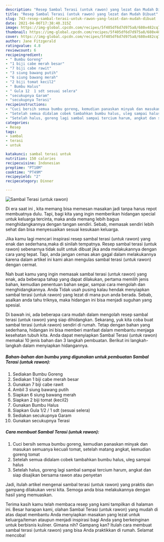 ```yaml
---
description: "Resep Sambal Terasi (untuk rawon) yang lezat dan Mudah Dibuat"
title: "Resep Sambal Terasi (untuk rawon) yang lezat dan Mudah Dibuat"
slug: 743-resep-sambal-terasi-untuk-rawon-yang-lezat-dan-mudah-dibuat
date: 2021-04-06T17:38:40.315Z
image: https://img-global.cpcdn.com/recipes/5f405df6d7d975a8/680x482cq70/sambal-terasi-untuk-rawon-foto-resep-utama.jpg
thumbnail: https://img-global.cpcdn.com/recipes/5f405df6d7d975a8/680x482cq70/sambal-terasi-untuk-rawon-foto-resep-utama.jpg
cover: https://img-global.cpcdn.com/recipes/5f405df6d7d975a8/680x482cq70/sambal-terasi-untuk-rawon-foto-resep-utama.jpg
author: Jane Fitzgerald
ratingvalue: 4.8
reviewcount: 6
recipeingredient:
- " Bumbu Goreng"
- "1 biji cabe merah besar"
- "7 biji cabe rawit"
- "3 siung bawang putih"
- "6 siung bawang merah"
- "2 biji tomat kecil2"
- " Bumbu Halus"
- " Gula 12  1 sdt sesuai selera"
- "secukupnya Garam"
- "secukupnya Terasi"
recipeinstructions:
- "Cuci bersih semua bumbu goreng, kemudian panaskan minyak dan masukan semuanya kecuali tomat, setelah matang angkat, kemudian goreng tomat"
- "Setelah semua didalam cobek tambahkan bumbu halus, uleg sampai halus"
- "Setelah halus, goreng lagi sambal sampai tercium harum, angkat dan siap disajikan bersama rawon atau penyetan"
categories:
- Resep
tags:
- sambal
- terasi
- untuk

katakunci: sambal terasi untuk 
nutrition: 150 calories
recipecuisine: Indonesian
preptime: "PT10M"
cooktime: "PT49M"
recipeyield: "2"
recipecategory: Dinner

---
```



![Sambal Terasi (untuk rawon)](https://img-global.cpcdn.com/recipes/5f405df6d7d975a8/680x482cq70/sambal-terasi-untuk-rawon-foto-resep-utama.jpg)

Di era  saat ini , kita memang bisa memesan masakan jadi tanpa harus repot membuatnya dulu. Tapi, bagi kita yang ingin memberikan hidangan special untuk keluarga tercinta, maka anda memang lebih bagus menghidangkannya dengan tangan sendiri. Sebab, memasak sendiri lebih sehat dan bisa menyesuaikan sesuai kesukaan keluarga.

Jika kamu lagi mencari inspirasi resep sambal terasi (untuk rawon) yang enak dan sederhana,maka di sinilah tempatnya. Resep sambal terasi (untuk rawon)  sebenarnya tidak sulit untuk dibuat jika anda melakukannya dengan cara yang tepat. Tapi, anda jangan cemas akan gagal dalam melakukannya 
karena dalam artikel ini kami akan mengulas sambal terasi (untuk rawon) dengan cermat.  



Nah buat kamu yang ingin memasak sambal terasi (untuk rawon) yang enak, ada beberapa tahap yang dapat dilakukan, pertama memilih jenis bahan, kemudian penentuan bahan segar, sampai cara mengolah dan menghidangkannya. Anda Tidak usah pusing kalau hendak menyiapkan sambal terasi (untuk rawon) yang lezat di mana pun anda berada. Sebab, asalkan anda  tahu triknya, maka hidangan ini bisa menjadi suguhan yang spesial.

Di bawah ini, ada beberapa cara mudah dalam mengolah resep sambal terasi (untuk rawon) yang siap dihidangkan. Sekarang, yuk kita coba buat sambal terasi (untuk rawon) sendiri di rumah. Tetap dengan bahan yang sederhana, hidangan ini bisa memberi manfaat dalam membantu menjaga kesehatan tubuh kita. Anda dapat menyiapkan Sambal Terasi (untuk rawon) memakai 10 jenis bahan dan 3 langkah pembuatan. Berikut ini langkah-langkah dalam menyiapkan hidangannya.

<!--inarticleads1-->

##### Bahan-bahan dan bumbu yang digunakan untuk pembuatan Sambal Terasi (untuk rawon):

1. Sediakan  Bumbu Goreng
1. Sediakan 1 biji cabe merah besar
1. Gunakan 7 biji cabe rawit
1. Ambil 3 siung bawang putih
1. Siapkan 6 siung bawang merah
1. Siapkan 2 biji tomat (kecil2)
1. Gunakan  Bumbu Halus
1. Siapkan  Gula 1/2 / 1 sdt (sesuai selera)
1. Sediakan secukupnya Garam
1. Gunakan secukupnya Terasi




<!--inarticleads2-->

##### Cara membuat Sambal Terasi (untuk rawon):

1. Cuci bersih semua bumbu goreng, kemudian panaskan minyak dan masukan semuanya kecuali tomat, setelah matang angkat, kemudian goreng tomat
1. Setelah semua didalam cobek tambahkan bumbu halus, uleg sampai halus
1. Setelah halus, goreng lagi sambal sampai tercium harum, angkat dan siap disajikan bersama rawon atau penyetan




Jadi, itulah artikel mengenai  sambal terasi (untuk rawon)  yang praktis dan gampang dilakukan versi kita. Semoga anda bisa melakukannya dengan hasil yang memuaskan. 

Terima kasih kamu telah membaca resep yang kami tampilkan di halaman ini. Besar harapan kami, olahan  Sambal Terasi (untuk rawon) yang mudah di atas dapat membantu Anda menyiapkan masakan yang lezat untuk keluarga/teman ataupun menjadi inspirasi bagi Anda yang berkeinginan untuk berbisnis kuliner. Gimana nih? Gampang kan? Itulah cara membuat sambal terasi (untuk rawon) yang bisa Anda praktikkan di rumah. Selamat mencoba!

